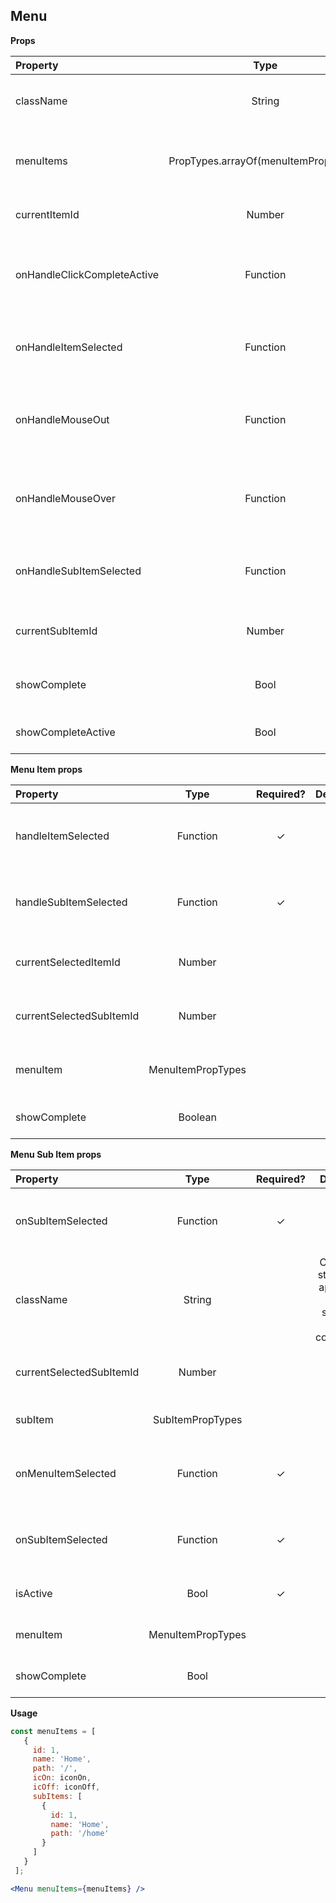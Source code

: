 ## Menu

 **Props**

| Property | Type | Required? | Default | Description |
|:---|:---:|:---:|:---:|:---|
| className | String | | `''` | Styles to apply to the menu container |
| menuItems | PropTypes.arrayOf(menuItemPropTypes) | ✓ | | Specifies the initial items value on mounting |
| currentItemId | Number | ✓ | | Specifies the current item value |
| onHandleClickCompleteActive | Function | ✓ | | Specifies the action when click show complete menu | 
| onHandleItemSelected | Function | ✓ | | Specifies the action when the item is selected |
| onHandleMouseOut | Function | ✓ | | Specifies the action when mouse out of menu container |
| onHandleMouseOver | Function | ✓ | | Specifies the action when mouse over of menu container |
| onHandleSubItemSelected | Function | ✓ | | Specifies the action when the sub item is selected |
| currentSubItemId | Number | | | Specifies the initial sub item value |
| showComplete | Bool | | | Boolean to activate the complete menu mode |
| showCompleteActive | Bool | | | Boolean to set menu width |

**Menu Item props**

| Property | Type | Required? | Default | Description |
|:---|:---:|:---:|:---:|:---|
| handleItemSelected | Function | ✓ | | Specifies the action when the item is selected |
| handleSubItemSelected | Function | ✓ | | Specifies the action when the sub item is selected |
| currentSelectedItemId | Number | | | Specifies the current item selected |
| currentSelectedSubItemId | Number | | | Specifies the current sub item selected |
| menuItem | MenuItemPropTypes | | | The respective value to be submitted |
| showComplete | Boolean | | | Boolean to set menu width |

**Menu Sub Item props**

| Property | Type | Required? | Default | Description |
|:---|:---:|:---:|:---:|:---|
| onSubItemSelected | Function | ✓ | | Specifies the action when the item is selected |
| className | String | | Custom styles to apply to the search bar container |
| currentSelectedSubItemId | Number | | | Specifies the current sub item selected |
| subItem | SubItemPropTypes | | | Specifies the sub item |
| onMenuItemSelected | Function | ✓ | | Specifies the action when the item is selected |
| onSubItemSelected | Function | ✓ | | Specifies the action when the sub item is selected |
| isActive | Bool | ✓ | | Specifies if the item is active |
| menuItem | MenuItemPropTypes | | | Specifies the menu item |
| showComplete | Bool | | | Boolean to set menu width |


**Usage**

 ```jsx
 const menuItems = [
    {
      id: 1,
      name: 'Home',
      path: '/',
      icOn: iconOn,
      icOff: iconOff,
      subItems: [
        {
          id: 1,
          name: 'Home',
          path: '/home'
        }
      ]
    }
  ];

<Menu menuItems={menuItems} />
```
